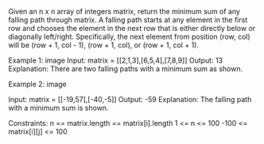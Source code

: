 Given an n x n array of integers matrix, return the minimum sum of any falling path through matrix.
A falling path starts at any element in the first row and chooses the element in the next row that is either directly below or diagonally left/right.
Specifically, the next element from position (row, col) will be (row + 1, col - 1), (row + 1, col), or (row + 1, col + 1).

Example 1:
image
Input: matrix = [[2,1,3],[6,5,4],[7,8,9]]
Output: 13
Explanation: There are two falling paths with a minimum sum as shown.

Example 2:
image

Input: matrix = [[-19,57],[-40,-5]]
Output: -59
Explanation: The falling path with a minimum sum is shown.

Constraints:
n == matrix.length == matrix[i].length
1 <= n <= 100
-100 <= matrix[i][j] <= 100